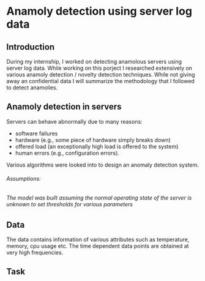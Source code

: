 # Anamoly detection using server log data

## Introduction

During my internship, I worked on detecting anamolous servers using server log data. While working on this porject I researched extensively on various anamoly detection / novelty detection techniques. While not giving away an confidential data I will summarize the methodology that I followed to detect anamolies.

## Anamoly detection in servers

Servers can behave abnormally due to many reasons:
* software failures 
* hardware (e.g., some piece of hardware simply breaks down) 
* offered load (an exceptionally high load is offered to the system)
* human errors (e.g., configuration errors). 

Various algorithms were looked into to design an anomaly detection system.

###### Assumptions:
###### The model was built assuming the normal operating state of the server is unknown to set thresholds for various parameters

## Data

The data contains information of various attributes such as temperature, memory, cpu usage etc. The time dependent data points are obtained at very high frequencies.

## Task



